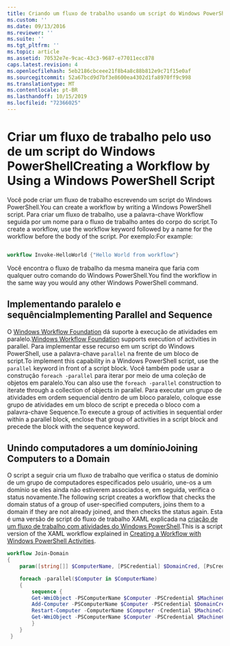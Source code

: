 ```yaml
---
title: Criando um fluxo de trabalho usando um script do Windows PowerShell | Microsoft Docs
ms.custom: ''
ms.date: 09/13/2016
ms.reviewer: ''
ms.suite: ''
ms.tgt_pltfrm: ''
ms.topic: article
ms.assetid: 70532e7e-9cac-43c3-9687-e77011ecc878
caps.latest.revision: 4
ms.openlocfilehash: 5eb2186cbceee21f8b4a8c88b812e9c71f15e0af
ms.sourcegitcommit: 52a67bcd9d7bf3e8600ea4302d1fa8970ff9c998
ms.translationtype: MT
ms.contentlocale: pt-BR
ms.lasthandoff: 10/15/2019
ms.locfileid: "72366025"
---
```

# <a name="creating-a-workflow-by-using-a-windows-powershell-script"></a><span data-ttu-id="d96ab-102">Criar um fluxo de trabalho pelo uso de um script do Windows PowerShell</span><span class="sxs-lookup"><span data-stu-id="d96ab-102">Creating a Workflow by Using a Windows PowerShell Script</span></span>

<span data-ttu-id="d96ab-103">Você pode criar um fluxo de trabalho escrevendo um script do Windows PowerShell.</span><span class="sxs-lookup"><span data-stu-id="d96ab-103">You can create a workflow by writing a Windows PowerShell script.</span></span> <span data-ttu-id="d96ab-104">Para criar um fluxo de trabalho, use a palavra-chave Workflow seguida por um nome para o fluxo de trabalho antes do corpo do script.</span><span class="sxs-lookup"><span data-stu-id="d96ab-104">To create a workflow, use the workflow keyword followed by a name for the workflow before the body of the script.</span></span> <span data-ttu-id="d96ab-105">Por exemplo:</span><span class="sxs-lookup"><span data-stu-id="d96ab-105">For example:</span></span>

```powershell

workflow Invoke-HelloWorld {"Hello World from workflow"}
```

<span data-ttu-id="d96ab-106">Você encontra o fluxo de trabalho da mesma maneira que faria com qualquer outro comando do Windows PowerShell.</span><span class="sxs-lookup"><span data-stu-id="d96ab-106">You find the workflow in the same way you would any other Windows PowerShell command.</span></span>

## <a name="implementing-parallel-and-sequence"></a><span data-ttu-id="d96ab-107">Implementando paralelo e sequência</span><span class="sxs-lookup"><span data-stu-id="d96ab-107">Implementing Parallel and Sequence</span></span>

<span data-ttu-id="d96ab-108">O [Windows Workflow Foundation](https://msdn.microsoft.com/en-us/library/ms735967.aspx) dá suporte à execução de atividades em paralelo.</span><span class="sxs-lookup"><span data-stu-id="d96ab-108">[Windows Workflow Foundation](https://msdn.microsoft.com/en-us/library/ms735967.aspx) supports execution of activities in parallel.</span></span> <span data-ttu-id="d96ab-109">Para implementar esse recurso em um script do Windows PowerShell, use a palavra-chave `parallel` na frente de um bloco de script.</span><span class="sxs-lookup"><span data-stu-id="d96ab-109">To implement this capability in a Windows PowerShell script, use the `parallel` keyword in front of a script block.</span></span> <span data-ttu-id="d96ab-110">Você também pode usar a construção `foreach -parallel` para iterar por meio de uma coleção de objetos em paralelo.</span><span class="sxs-lookup"><span data-stu-id="d96ab-110">You can also use the `foreach -parallel` construction to iterate through a collection of objects in parallel.</span></span> <span data-ttu-id="d96ab-111">Para executar um grupo de atividades em ordem sequencial dentro de um bloco paralelo, coloque esse grupo de atividades em um bloco de script e preceda o bloco com a palavra-chave Sequence.</span><span class="sxs-lookup"><span data-stu-id="d96ab-111">To execute a group of activities in sequential order within a parallel block, enclose that group of activities in a script block and precede the block with the sequence keyword.</span></span>

## <a name="joining-computers-to-a-domain"></a><span data-ttu-id="d96ab-112">Unindo computadores a um domínio</span><span class="sxs-lookup"><span data-stu-id="d96ab-112">Joining Computers to a Domain</span></span>

<span data-ttu-id="d96ab-113">O script a seguir cria um fluxo de trabalho que verifica o status de domínio de um grupo de computadores especificados pelo usuário, une-os a um domínio se eles ainda não estiverem associados e, em seguida, verifica o status novamente.</span><span class="sxs-lookup"><span data-stu-id="d96ab-113">The following script creates a workflow that checks the domain status of a group of user-specified computers, joins them to a domain if they are not already joined, and then checks the status again.</span></span> <span data-ttu-id="d96ab-114">Esta é uma versão de script do fluxo de trabalho XAML explicada na [criação de um fluxo de trabalho com atividades do Windows PowerShell](./creating-a-workflow-with-windows-powershell-activities.md).</span><span class="sxs-lookup"><span data-stu-id="d96ab-114">This is a script version of the XAML workflow explained in [Creating a Workflow with Windows PowerShell Activities](./creating-a-workflow-with-windows-powershell-activities.md).</span></span>

```powershell
workflow Join-Domain
{
    param([string[]] $ComputerName, [PSCredential] $DomainCred, [PsCredential] $MachineCred)

    foreach -parallel($Computer in $ComputerName)
    {
        sequence {
        Get-WmiObject -PSComputerName $Computer -PSCredential $MachineCred
        Add-Computer -PSComputerName $Computer -PSCredential $DomainCred
        Restart-Computer -ComputerName $Computer -Credential $MachineCred -For PowerShell -Force -Wait -PSComputerName ""
        Get-WmiObject -PSComputerName $Computer -PSCredential $MachineCred
        }
    }
 }

```
